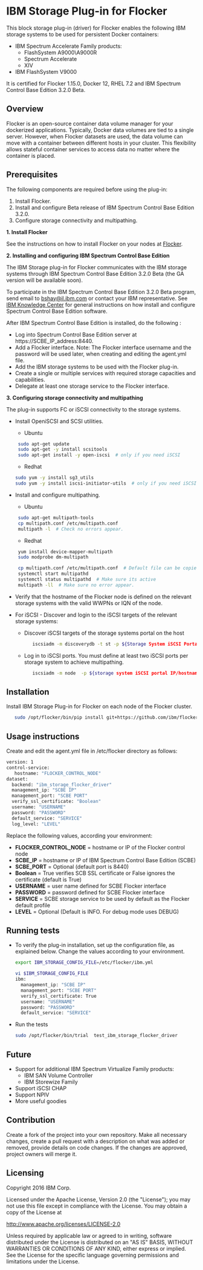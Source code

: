 IBM Storage Plug-in for Flocker
======================
This block storage plug-in (driver) for Flocker enables the following IBM storage systems to be used for persistent Docker containers:
- IBM Spectrum Accelerate Family products:
   - FlashSystem A9000\A9000R
   - Spectrum Accelerate
   - XIV
- IBM FlashSystem V9000

It is certified for Flocker 1.15.0, Docker 12, RHEL 7.2 and IBM Spectrum Control Base Edition 3.2.0 Beta. 

## Overview

Flocker is an open-source container data volume manager for your dockerized applications.
Typically, Docker data volumes are tied to a single server. However, when Flocker datasets are used, the data volume can move with a container between different hosts in your cluster. This flexibility allows stateful container services to access data no matter where the container is placed.

## Prerequisites
The following components are required before using the plug-in:

1. Install Flocker.
2. Install and configure Beta release of IBM Spectrum Control Base Edition 3.2.0.
3. Configure storage connectivity and multipathing.

**1. Install Flocker**

See the instructions on how to install Flocker on your nodes at [Flocker](https://flocker.readthedocs.io/en/latest/).

**2. Installing and configuring IBM Spectrum Control Base Edition**

The IBM Storage plug-in for Flocker communicates with the IBM storage systems through IBM Spectrum Control Base Edition 3.2.0 Beta (the GA version will be available soon).

To participate in the IBM Spectrum Control Base Edition 3.2.0 Beta program, send email to bshay@il.ibm.com or contact your IBM representative. See [IBM Knowledge Center](http://www.ibm.com/support/knowledgecenter/STWMS9/landing/IBM_Spectrum_Control_Base_Edition_welcome_page.html) for general instructions on how install and configure Spectrum Control Base Edition software.

After IBM Spectrum Control Base Edition is installed, do the following :
* Log into Spectrum Control Base Edition server at https://SCBE_IP_address:8440.
* Add a Flocker interface. Note: The Flocker interface username and the password will be used later, when creating and editing the agent.yml file.
* Add the IBM storage systems to be used with the Flocker plug-in.
* Create a single or multiple services with required storage capacities and capabilities.
* Delegate at least one storage service to the Flocker interface.

**3. Configuring storage connectivity and multipathing**

The plug-in supports FC or iSCSI connectivity to the storage systems.
- Install OpeniSCSI and SCSI utilities.
    * Ubuntu
   ```bash
    sudo apt-get update
    sudo apt-get -y install scsitools
    sudo apt-get install -y open-iscsi  # only if you need iSCSI
    ```
    * Redhat
    ```bash
    sudo yum -y install sg3_utils
    sudo yum -y install iscsi-initiator-utils  # only if you need iSCSI
    ```

- Install and configure multipathing.
    * Ubuntu
   ```bash
    sudo apt-get multipath-tools
    cp multipath.conf /etc/multipath.conf
    multipath -l  # Check no errors appear.
   ```

    * Redhat
   ```bash
    yum install device-mapper-multipath
    sudo modprobe dm-multipath

    cp multipath.conf /etc/multipath.conf  # Default file can be copied from  /usr/share/doc/device-mapper-multipath-*/multipath.conf to /etc
    systemctl start multipathd
    systemctl status multipathd  # Make sure its active
    multipath -ll  # Make sure no error appear.
   ```

- Verify that the hostname of the Flocker node is defined on the relevant storage systems with the valid WWPNs or IQN of the node.

- For iSCSI - Discover and login to the iSCSI targets of the relevant storage systems:
    * Discover iSCSI targets of the storage systems portal on the host
    
       ```bash
          iscsiadm -m discoverydb -t st -p ${Storage System iSCSI Portal IP}:3260 --discover
       ```
    * Log in to iSCSI ports. You must define at least two iSCSI ports per storage system to achieve multipathing.
    
       ```bash
          iscsiadm -m node  -p ${storage system iSCSI portal IP/hostname} --login
       ```

## Installation
Install IBM Storage Plug-in for Flocker on each node of the Flocker cluster.

```bash
   sudo /opt/flocker/bin/pip install git+https://github.com/ibm/flocker-driver/
```

## Usage instructions
Create and edit the agent.yml file in /etc/flocker directory as follows:
```bash
version: 1
control-service:
   hostname: "FLOCKER_CONTROL_NODE"
dataset:
  backend: "ibm_storage_flocker_driver"
  management_ip: "SCBE IP"
  management_port: "SCBE PORT"
  verify_ssl_certificate: "Boolean"
  username: "USERNAME"
  password: "PASSWORD"
  default_service: "SERVICE"
  log_level: "LEVEL"
```
Replace the following values, according your environment:
- **FLOCKER_CONTROL_NODE** = hostname or IP of the Flocker control node
- **SCBE_IP** = hostname or IP of IBM Spectrum Control Base Edition (SCBE)
- **SCBE_PORT** = Optional (default port is 8440)
- **Boolean** = True verifies SCB SSL certificate or False ignores the certificate (default is True)
- **USERNAME** = user name defined for SCBE Flocker interface
- **PASSWORD** = password defined for SCBE Flocker interface
- **SERVICE** = SCBE storage service to be used by default as the Flocker default profile
- **LEVEL** = Optional (Default is INFO. For debug mode uses DEBUG)

## Running tests
- To verify the plug-in installation, set up the configuration file, as explained below. Change the values according to your environment.
    ```bash
    export IBM_STORAGE_CONFIG_FILE=/etc/flocker/ibm.yml

    vi $IBM_STORAGE_CONFIG_FILE
    ibm:
      management_ip: "SCBE IP"
      management_port: "SCBE PORT"
      verify_ssl_certificate: True
      username: "USERNAME"
      password: "PASSWORD"
      default_service: "SERVICE"
    ```

- Run the tests
    ```bash
    sudo /opt/flocker/bin/trial  test_ibm_storage_flocker_driver
    ```
    

## Future
- Support for additional IBM Spectrum Virtualize Family products:
    *  IBM SAN Volume Controller
    *  IBM Storewize Family
- Support iSCSI CHAP
- Support NPIV
- More useful goodies

## Contribution
Create a fork of the project into your own repository. Make all necessary changes, create a pull request with a description on what was added or removed, provide details on code changes. If the changes are approved, project owners will merge it.

Licensing
---------

Copyright 2016 IBM Corp.

Licensed under the Apache License, Version 2.0 (the "License");
you may not use this file except in compliance with the License.
You may obtain a copy of the License at

http://www.apache.org/licenses/LICENSE-2.0

Unless required by applicable law or agreed to in writing, software
distributed under the License is distributed on an "AS IS" BASIS,
WITHOUT WARRANTIES OR CONDITIONS OF ANY KIND, either express or implied.
See the License for the specific language governing permissions and
limitations under the License.
